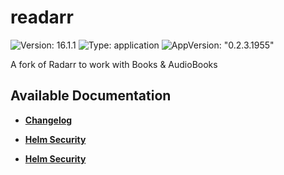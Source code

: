 # readarr

![Version: 16.1.1](https://img.shields.io/badge/Version-16.1.1-informational?style=flat-square) ![Type: application](https://img.shields.io/badge/Type-application-informational?style=flat-square) ![AppVersion: "0.2.3.1955"](https://img.shields.io/badge/AppVersion-"0.2.3.1955"-informational?style=flat-square)

A fork of Radarr to work with Books & AudioBooks

## Available Documentation

- [**Changelog**](CHANGELOG)

- [**Helm Security**](container-security)

- [**Helm Security**](helm-security)

